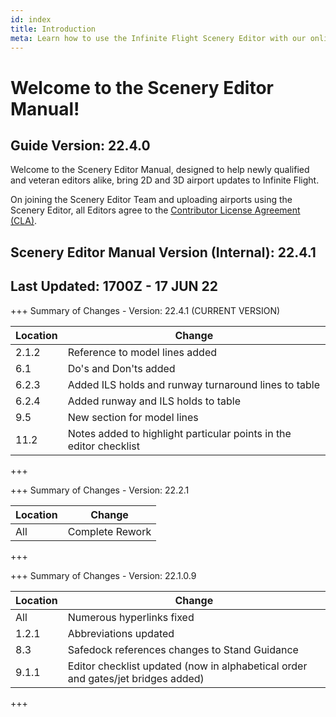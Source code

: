 ```yaml
---
id: index
title: Introduction
meta: Learn how to use the Infinite Flight Scenery Editor with our online documentation.
---
```


# Welcome to the Scenery Editor Manual!



## Guide Version: 22.4.0



Welcome to the Scenery Editor Manual, designed to help newly qualified and veteran editors alike, bring 2D and 3D airport updates to Infinite Flight. 



On joining the Scenery Editor Team and uploading airports using the Scenery Editor, all Editors agree to the [Contributor License Agreement (CLA)](https://github.com/infiniteflight/infiniteflight-localization/blob/main/CONTRIBUTING.md).



## Scenery Editor Manual Version (Internal): 22.4.1

## Last Updated: 1700Z - 17 JUN 22



+++ Summary of Changes - Version: 22.4.1 (CURRENT VERSION)

| Location | Change                                                       |
| -------- | ------------------------------------------------------------ |
| 2.1.2    | Reference to model lines added                               |
| 6.1      | Do's and Don'ts added                                        |
| 6.2.3    | Added ILS holds and runway turnaround lines to table         |
| 6.2.4    | Added runway and ILS holds to table                          |
| 9.5      | New section for model lines                                  |
| 11.2     | Notes added to highlight particular points in the editor checklist |

+++



+++ Summary of Changes - Version: 22.2.1

| Location | Change          |
| -------- | --------------- |
| All      | Complete Rework |

+++



+++ Summary of Changes - Version: 22.1.0.9

| Location | Change                                                       |
| -------- | ------------------------------------------------------------ |
| All      | Numerous hyperlinks fixed                                    |
| 1.2.1    | Abbreviations updated                                        |
| 8.3      | Safedock references changes to Stand Guidance                |
| 9.1.1    | Editor checklist updated (now in alphabetical order and gates/jet bridges added) |

+++


